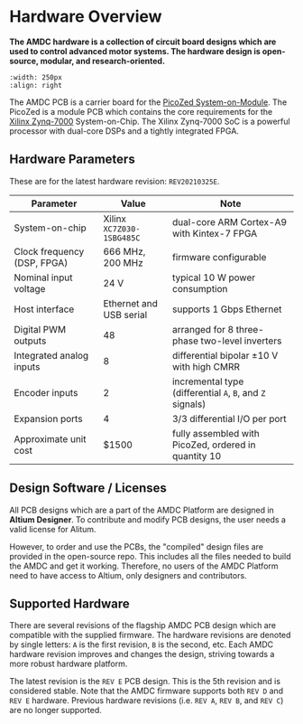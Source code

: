 # Hardware Overview

**The AMDC hardware is a collection of circuit board designs which are used to control advanced motor systems. The hardware design is open-source, modular, and research-oriented.**

```{image} /hardware/revisions/rev-d/images/amdc-rev-d-cover.jpg
:width: 250px
:align: right
```

The AMDC PCB is a carrier board for the [PicoZed System-on-Module](/hardware/subsystems/picozed). The PicoZed is a module PCB which contains the core requirements for the [Xilinx Zynq-7000](https://www.xilinx.com/products/silicon-devices/soc/zynq-7000.html) System-on-Chip. The Xilinx Zynq-7000 SoC is a powerful processor with dual-core DSPs and a tightly integrated FPGA.

<!--Extensive firmware support is provided in the [AMDC-Firmware](https://github.com/Severson-Group/AMDC-Firmware) repo which targets this architecture.-->

<div style="clear:left;"></div>

## Hardware Parameters

These are for the latest hardware revision: `REV20210325E`.

| Parameter | Value | Note |
| --- | --- | --- |
| System-on-chip | Xilinx `XC7Z030-1SBG485C` | dual-core ARM Cortex-A9 with Kintex-7 FPGA |
| Clock frequency (DSP, FPGA) | 666 MHz, 200 MHz | firmware configurable |
| Nominal input voltage | 24 V | typical 10 W power consumption |
| Host interface | Ethernet and USB serial | supports 1 Gbps Ethernet |
| Digital PWM outputs | 48 | arranged for 8 three-phase two-level inverters |
| Integrated analog inputs | 8 | differential bipolar $\pm$10 V with high CMRR |
| Encoder inputs | 2 | incremental type (differential `A`, `B`, and `Z` signals) |
| Expansion ports | 4 | 3/3 differential I/O per port |
| Approximate unit cost | \$1500 | fully assembled with PicoZed, ordered in quantity 10 |

## Design Software / Licenses

All PCB designs which are a part of the AMDC Platform are designed in **Altium Designer**.
To contribute and modify PCB designs, the user needs a valid license for Alitum.

However, to order and use the PCBs, the "compiled" design files are provided in the open-source repo.
This includes all the files needed to build the AMDC and get it working.
Therefore, no users of the AMDC Platform need to have access to Altium, only designers and contributors.

## Supported Hardware

There are several revisions of the flagship AMDC PCB design which are compatible with the supplied firmware.
The hardware revisions are denoted by single letters: ``A`` is the first revision, ``B`` is the second, etc.
Each AMDC hardware revision improves and changes the design, striving towards a more robust hardware platform.

The latest revision is the ``REV E`` PCB design.
This is the 5th revision and is considered stable.
Note that the AMDC firmware supports both ``REV D`` and ``REV E`` hardware.
Previous hardware revisions (i.e. ``REV A``, ``REV B``, and ``REV C``) are no longer supported.